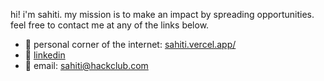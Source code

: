 hi! i'm sahiti. my mission is to make an impact by spreading opportunities. feel free to contact me at any of the links below.

- 🪩 personal corner of the internet: [sahiti.vercel.app/](https://sahiti.vercel.app/)
- 🫧 [linkedin](https://www.linkedin.com/in/sahitidasari/)
- 📧 email: [sahiti@hackclub.com](mailto:sahiti@hackclub.com)

